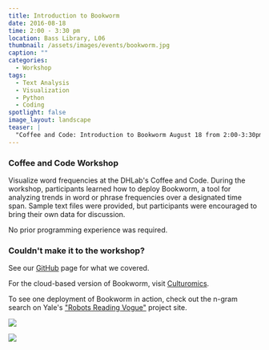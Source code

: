 ```yaml
---
title: Introduction to Bookworm
date: 2016-08-18 
time: 2:00 - 3:30 pm
location: Bass Library, L06
thumbnail: /assets/images/events/bookworm.jpg
caption: ""
categories: 
  - Workshop
tags:
  - Text Analysis
  - Visualization
  - Python
  - Coding
spotlight: false 
image_layout: landscape
teaser: |
  "Coffee and Code: Introduction to Bookworm August 18 from 2:00-3:30pm in Bass Library, L06 Visualize word frequencies at the DHLab's Coffee and Code. During the workshop, participants learned how to..."
---
```


### Coffee and Code Workshop
   
Visualize word frequencies at the DHLab's Coffee and Code. During the workshop, participants learned how to deploy Bookworm, a tool for analyzing trends in word or phrase frequencies over a designated time span. Sample text files were provided, but participants were encouraged to bring their own data for discussion.

No prior programming experience was required.
     
### Couldn't make it to the workshop?
   
See our [GitHub](https://github.com/YaleDHLab/lab-workshops/tree/master/bookworm) page for what we covered.
   
For the cloud-based version of Bookworm, visit [Culturomics](http://bookworm.culturomics.org/).
   
To see one deployment of Bookworm in action, check out the n-gram search on Yale's ["Robots Reading Vogue"](http://dh.library.yale.edu/projects/vogue/) project site.
    
[<img src="http://web.library.yale.edu/sites/default/files/resize/images/BookwormPeter2-300x400.jpg" />](http://web.library.yale.edu/sites/default/files/images/BookwormPeter2.jpg)
    
[<img src="http://web.library.yale.edu/sites/default/files/resize/images/BookwormDoug-400x300.jpg" />](http://web.library.yale.edu/sites/default/files/images/BookwormDoug.jpg)